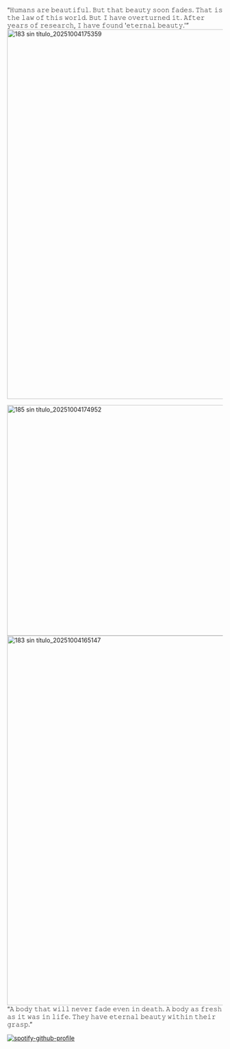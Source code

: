 “𝙷𝚞𝚖𝚊𝚗𝚜 𝚊𝚛𝚎 𝚋𝚎𝚊𝚞𝚝𝚒𝚏𝚞𝚕. 𝙱𝚞𝚝 𝚝𝚑𝚊𝚝 𝚋𝚎𝚊𝚞𝚝𝚢 𝚜𝚘𝚘𝚗 𝚏𝚊𝚍𝚎𝚜. 𝚃𝚑𝚊𝚝 𝚒𝚜 𝚝𝚑𝚎 𝚕𝚊𝚠 𝚘𝚏 𝚝𝚑𝚒𝚜 𝚠𝚘𝚛𝚕𝚍. 𝙱𝚞𝚝 𝙸 𝚑𝚊𝚟𝚎 𝚘𝚟𝚎𝚛𝚝𝚞𝚛𝚗𝚎𝚍 𝚒𝚝. 𝙰𝚏𝚝𝚎𝚛 𝚢𝚎𝚊𝚛𝚜 𝚘𝚏 𝚛𝚎𝚜𝚎𝚊𝚛𝚌𝚑, 𝙸 𝚑𝚊𝚟𝚎 𝚏𝚘𝚞𝚗𝚍 '𝚎𝚝𝚎𝚛𝚗𝚊𝚕 𝚋𝚎𝚊𝚞𝚝𝚢.'”
<img width="2160" height="862" alt="183 sin título_20251004175359" src="https://github.com/user-attachments/assets/160f313a-3183-49a3-9c0a-f55b4d2149c3" />

<img width="958" height="538" alt="185 sin título_20251004174952" src="https://github.com/user-attachments/assets/65e65a7a-7d5b-46eb-b363-8b5d0b53246b" />





<img width="2160" height="862" alt="183 sin título_20251004165147" src="https://github.com/user-attachments/assets/ff71271d-cdd8-4bf8-b115-caeef647f03d" />
“𝙰 𝚋𝚘𝚍𝚢 𝚝𝚑𝚊𝚝 𝚠𝚒𝚕𝚕 𝚗𝚎𝚟𝚎𝚛 𝚏𝚊𝚍𝚎 𝚎𝚟𝚎𝚗 𝚒𝚗 𝚍𝚎𝚊𝚝𝚑. 𝙰 𝚋𝚘𝚍𝚢 𝚊𝚜 𝚏𝚛𝚎𝚜𝚑 𝚊𝚜 𝚒𝚝 𝚠𝚊𝚜 𝚒𝚗 𝚕𝚒𝚏𝚎. 𝚃𝚑𝚎𝚢 𝚑𝚊𝚟𝚎 𝚎𝚝𝚎𝚛𝚗𝚊𝚕 𝚋𝚎𝚊𝚞𝚝𝚢 𝚠𝚒𝚝𝚑𝚒𝚗 𝚝𝚑𝚎𝚒𝚛 𝚐𝚛𝚊𝚜𝚙.”



[![spotify-github-profile](https://spotify-github-profile.kittinanx.com/api/view?uid=31pmpcnt2uod2athmgdwtem7jkde&cover_image=true&theme=natemoo-re&show_offline=false&background_color=121212&interchange=false&profanity=false&bar_color=53b14f&bar_color_cover=false)](https://github.com/kittinan/spotify-github-profile)
